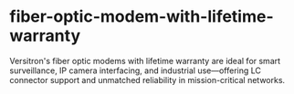 # fiber-optic-modem-with-lifetime-warranty
Versitron's fiber optic modems with lifetime warranty are ideal for smart surveillance, IP camera interfacing, and industrial use—offering LC connector support and unmatched reliability in mission-critical networks.

